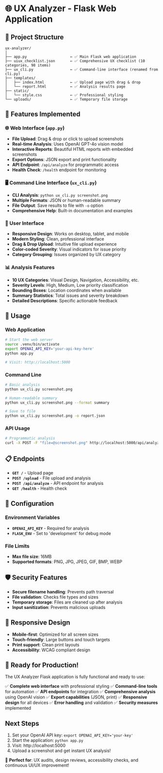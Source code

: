 # 🌐 UX Analyzer - Flask Web Application

## 📁 Project Structure

```
ux-analyzer/
│
├── app.py                    ← ✅ Main Flask web application
├── uiux_checklist.json       ← ✅ Comprehensive UX checklist (10 categories, 98 items)
├── ux_cli.py                 ← ✅ Command-line interface (renamed from cli.py)
├── templates/
│   ├── index.html            ← ✅ Upload page with drag & drop
│   └── report.html           ← ✅ Analysis results page
├── static/
│   └── style.css             ← ✅ Professional styling
└── uploads/                  ← ✅ Temporary file storage
```

## 🎯 Features Implemented

### 🌐 Web Interface (`app.py`)
- **File Upload**: Drag & drop or click to upload screenshots
- **Real-time Analysis**: Uses OpenAI GPT-4o vision model
- **Interactive Reports**: Beautiful HTML reports with embedded screenshots
- **Export Options**: JSON export and print functionality
- **API Endpoint**: `/api/analyze` for programmatic access
- **Health Check**: `/health` endpoint for monitoring

### 🖥️ Command Line Interface (`ux_cli.py`)
- **CLI Analysis**: `python ux_cli.py screenshot.png`
- **Multiple Formats**: JSON or human-readable summary
- **File Output**: Save results to file with `-o` option
- **Comprehensive Help**: Built-in documentation and examples

### 🎨 User Interface
- **Responsive Design**: Works on desktop, tablet, and mobile
- **Modern Styling**: Clean, professional interface
- **Drag & Drop Upload**: Intuitive file upload experience
- **Color-coded Severity**: Visual indicators for issue priority
- **Category Grouping**: Issues organized by UX category

### 📊 Analysis Features
- **10 UX Categories**: Visual Design, Navigation, Accessibility, etc.
- **Severity Levels**: High, Medium, Low priority classification
- **Bounding Boxes**: Location coordinates when available
- **Summary Statistics**: Total issues and severity breakdown
- **Detailed Descriptions**: Specific actionable feedback

## 🚀 Usage

### Web Application
```bash
# Start the web server
source .venv/bin/activate
export OPENAI_API_KEY='your-api-key-here'
python app.py

# Visit: http://localhost:5000
```

### Command Line
```bash
# Basic analysis
python ux_cli.py screenshot.png

# Human-readable summary
python ux_cli.py screenshot.png --format summary

# Save to file
python ux_cli.py screenshot.png -o report.json
```

### API Usage
```bash
# Programmatic analysis
curl -X POST -F "file=@screenshot.png" http://localhost:5000/api/analyze
```

## 📋 Endpoints

- **`GET /`** - Upload page
- **`POST /upload`** - File upload and analysis
- **`POST /api/analyze`** - API endpoint for analysis
- **`GET /health`** - Health check

## 🔧 Configuration

### Environment Variables
- **`OPENAI_API_KEY`** - Required for analysis
- **`FLASK_ENV`** - Set to 'development' for debug mode

### File Limits
- **Max file size**: 16MB
- **Supported formats**: PNG, JPG, JPEG, GIF, BMP, WEBP

## 🛡️ Security Features
- **Secure filename handling**: Prevents path traversal
- **File validation**: Checks file types and sizes
- **Temporary storage**: Files are cleaned up after analysis
- **Input sanitization**: Prevents malicious uploads

## 📱 Responsive Design
- **Mobile-first**: Optimized for all screen sizes
- **Touch-friendly**: Large buttons and touch targets
- **Print support**: Clean print layouts
- **Accessibility**: WCAG compliant design

## 🎉 Ready for Production!

The UX Analyzer Flask application is fully functional and ready to use:

✅ **Complete web interface** with professional styling
✅ **Command-line tools** for automation
✅ **API endpoints** for integration
✅ **Comprehensive analysis** using OpenAI vision
✅ **Export capabilities** (JSON, print)
✅ **Responsive design** for all devices
✅ **Error handling** and validation
✅ **Security measures** implemented

## Next Steps
1. Set your OpenAI API key: `export OPENAI_API_KEY='your-key'`
2. Start the application: `python app.py`
3. Visit: http://localhost:5000
4. Upload a screenshot and get instant UX analysis!

🎯 **Perfect for**: UX audits, design reviews, accessibility checks, and continuous UI/UX improvement!
